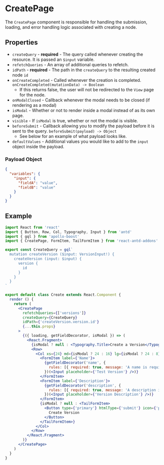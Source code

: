 # CreatePage

The `CreatePage` component is responsible for handling the submission, loading, and error
handling logic associated with creating a node.

## Properties

- `createQuery` - **required** - The query called whenever creating the resource. It is passed an `$input` variable.
- `refetchQueries` - An array of additional queries to refetch.
- `idPath` - **required** - The path in the `createQuery` to the resulting created node `id`
- `onCreateCompleted` - Called whenever the creation is completed. `onCreateCompleted(mutationData) -> Boolean`
  - If this returns false, the user will not be redirected to the `View` page for the node.
- `onModalClosed` - Callback whenever the modal needs to be closed (if rendering as a modal)
- `isModal` - Whether or not to render inside a modal instead of as its own page.
- `visible` - If `isModal` is true, whether or not the modal is visible.
- `beforeSubmit` - Callback allowing you to modify the payload before it is sent to the query. `beforeSubmit(payload) -> Object`
  - See below for an example of what payload looks like.
- `defaultValues` - Additional values you would like to add to the `input` object inside the payload.

### Payload Object

```json
{
  "variables": {
    "input": {
      "fieldA": "value",
      "fieldB": "value"
    }
  }
}
```

## Example

```jsx
import React from 'react'
import { Button, Row, Col, Typography, Input } from 'antd'
import { gql } from 'apollo-boost'
import { CreatePage, FormItem, TailFormItem } from 'react-antd-addons'

export const CreateQuery = gql`
  mutation createVersion ($input: VersionInput!) {
    createVersion (input: $input) {
      version {
        id
      }
    }
  }
`

export default class Create extends React.Component {
  render () {
    return (
      <CreatePage
        refetchQueries={['versions']}
        createQuery={CreateQuery}
        idPath={'createVersion.version.id'}
        {...this.props}
      >
        {({ loading, getFieldDecorator, isModal }) => (
          <React.Fragment>
            {isModal ? null : <Typography.Title>Create a Version</Typography.Title>}
            <Row>
              <Col xs={24} md={isModal ? 24 : 16} lg={isModal ? 24 : 8}>
                <FormItem label={'Name'}>
                  {getFieldDecorator('name', {
                    rules: [{ required: true, message: 'A name is required.' }]
                  })(<Input placeholder={'Test Version'} />)}
                </FormItem>
                <FormItem label={'Description'}>
                  {getFieldDecorator('description', {
                    rules: [{ required: true, message: 'A description is required.' }]
                  })(<Input placeholder={'Version Description'} />)}
                </FormItem>
                {isModal ? null : <TailFormItem>
                  <Button type={'primary'} htmlType={'submit'} icon={'plus'} loading={loading}>
                    Create Version
                  </Button>
                </TailFormItem>}
              </Col>
            </Row>
          </React.Fragment>
        )}
      </CreatePage>
    )
  }
}
```
